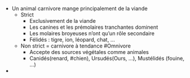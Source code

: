 - Un animal carnivore mange principalement de la viande
	- Strict
		- Exclusivement de la viande
		- Les canines et les prémolaires tranchantes dominent
		- Les molaires broyeuses n’ont qu’un rôle secondaire
		- Félidés : tigre, ion, léopard, chat, ...
	- Non strict = carnivore à tendance #Omnivore
		- Accepte des sources végétales comme animales
		- Canidés(renard, #chien), Ursudés(Ours, ...), Mustélidés (fouine, ...)
-